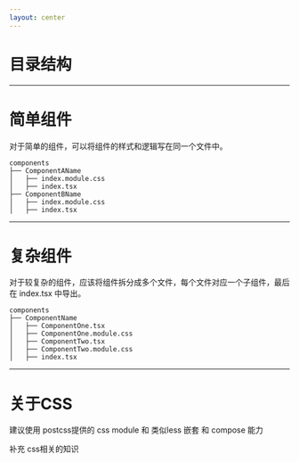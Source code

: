 ```yaml
---
layout: center
---
```


# 目录结构

---

# 简单组件

对于简单的组件，可以将组件的样式和逻辑写在同一个文件中。

```
components
├── ComponentAName
│   ├── index.module.css
│   ├── index.tsx
├── ComponentBName
│   ├── index.module.css
│   ├── index.tsx
```

---

# 复杂组件

对于较复杂的组件，应该将组件拆分成多个文件，每个文件对应一个子组件，最后在 index.tsx 中导出。


```
components
├── ComponentName
│   ├── ComponentOne.tsx
│   ├── ComponentOne.module.css
│   ├── ComponentTwo.tsx
│   ├── ComponentTwo.module.css
│   ├── index.tsx
```

---

# 关于CSS

建议使用 postcss提供的 css module 和 类似less 嵌套 和 compose 能力 

补充 css相关的知识

